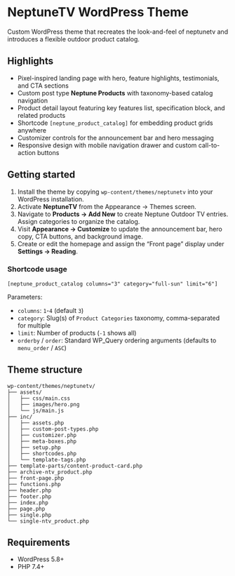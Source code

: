# NeptuneTV WordPress Theme

Custom WordPress theme that recreates the look-and-feel of neptunetv and introduces a flexible outdoor product catalog.

## Highlights

- Pixel-inspired landing page with hero, feature highlights, testimonials, and CTA sections
- Custom post type **Neptune Products** with taxonomy-based catalog navigation
- Product detail layout featuring key features list, specification block, and related products
- Shortcode `[neptune_product_catalog]` for embedding product grids anywhere
- Customizer controls for the announcement bar and hero messaging
- Responsive design with mobile navigation drawer and custom call-to-action buttons

## Getting started

1. Install the theme by copying `wp-content/themes/neptunetv` into your WordPress installation.
2. Activate **NeptuneTV** from the Appearance → Themes screen.
3. Navigate to **Products → Add New** to create Neptune Outdoor TV entries. Assign categories to organize the catalog.
4. Visit **Appearance → Customize** to update the announcement bar, hero copy, CTA buttons, and background image.
5. Create or edit the homepage and assign the “Front page” display under **Settings → Reading**.

### Shortcode usage

```
[neptune_product_catalog columns="3" category="full-sun" limit="6"]
```

Parameters:
- `columns`: `1`-`4` (default `3`)
- `category`: Slug(s) of `Product Categories` taxonomy, comma-separated for multiple
- `limit`: Number of products (`-1` shows all)
- `orderby` / `order`: Standard WP_Query ordering arguments (defaults to `menu_order` / `ASC`)

## Theme structure

```
wp-content/themes/neptunetv/
├── assets/
│   ├── css/main.css
│   ├── images/hero.png
│   └── js/main.js
├── inc/
│   ├── assets.php
│   ├── custom-post-types.php
│   ├── customizer.php
│   ├── meta-boxes.php
│   ├── setup.php
│   ├── shortcodes.php
│   └── template-tags.php
├── template-parts/content-product-card.php
├── archive-ntv_product.php
├── front-page.php
├── functions.php
├── header.php
├── footer.php
├── index.php
├── page.php
├── single.php
└── single-ntv_product.php
```

## Requirements

- WordPress 5.8+
- PHP 7.4+

